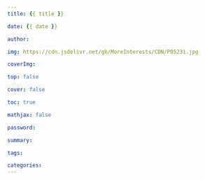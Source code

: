 ```yaml
---
title: {{ title }}

date: {{ date }}

author:

img: https://cdn.jsdelivr.net/gh/MoreInterests/CDN/P05231.jpg

coverImg:

top: false

cover: false

toc: true

mathjax: false

password:

summary:

tags:

categories:
---
```

